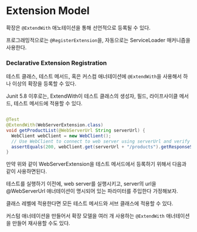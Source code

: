 Extension Model
==

확장은 `@ExtendWith` 애노테이션을 통해 선언적으로 등록될 수 있다.

프로그래밍적으로는 `@RegisterExtension`을, 자동으로는 ServiceLoader 매커니즘을 사용한다.

### Declarative Extension Registration

테스트 클래스, 테스트 메서드, 혹은 커스컴 애너테이션에 `@ExtendWith`을 사용해서 하나 이상의 확장을 등록할 수 있다.

Junit 5.8 이후로는, ExtendWith이 테스트 클래스의 생성자, 필드, 라이프사이클 메서드, 테스트 메서드에 적용할 수 있다.


```java

@Test
@ExtendWith(WebServerExtension.class)
void getProductList(@WebServerUrl String serverUrl) {
  WebClient webClient = new WebClient();
  // Use WebClient to connect to web server using serverUrl and verify response
  assertEquals(200, webClient.get(serverUrl + "/products").getResponseStatus());
}

```

만약 위와 같이 WebServerExtension을 테스트 메서드에서 등록하기 위해서 다음과 같이 사용하면된다.

테스트를 실행하기 이전에, web server를 실행시키고, server의 url을 @WebServerUrl 애너테이션이 명시되어 있는 파라미터를 주입한다 가정해보자.

클래스 레벨에 적용한다면 모든 테스트 메서드와 서브 클래스에 적용할 수 있다.

커스텀 애너테이션을 만들어서 확장 모델을 여러 개 사용하는 `@ExtendWith` 애너테이션을 만들어 재사용할 수도 있다.

